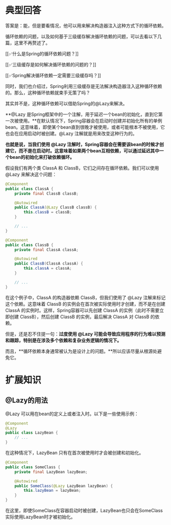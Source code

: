# 典型回答


答案是：能，但是要看情况，他可以用来解决构造器注入这种方式下的循环依赖。



循环依赖的问题，以及如何基于三级缓存解决循环依赖的问题，可以去看以下几篇，这里不再赘述了。



[[✅什么是Spring的循环依赖问题？]]



[[✅三级缓存是如何解决循环依赖的问题的？]]



[[✅Spring解决循环依赖一定需要三级缓存吗？]]



同时，我们也介绍过，Spring利用三级缓存是无法解决构造器注入这种循环依赖的。那么，这种循环依赖就束手无策了吗？



其实并不是，这种循环依赖可以借助Spring的@Lazy来解决。



**@Lazy 是Spring框架中的一个注解，用于延迟一个bean的初始化，直到它第一次被使用。**在默认情况下，Spring容器会在启动时创建并初始化所有的单例bean。这意味着，即使某个bean直到很晚才被使用，或者可能根本不被使用，它也会在应用启动时被创建。@Lazy 注解就是用来改变这种行为的。



**也就是说，当我们使用 @Lazy 注解时，Spring容器会在需要该bean的时候才创建它，而不是在启动时。这意味着如果两个bean互相依赖，可以通过延迟其中一个bean的初始化来打破依赖循环。**



假设我们有两个类 ClassA 和 ClassB，它们之间存在循环依赖。我们可以使用 @Lazy 来解决这个问题：



```java
@Component
public class ClassA {
    private final ClassB classB;

    @Autowired
    public ClassA(@Lazy ClassB classB) {
        this.classB = classB;
    }

    // ...
}

@Component
public class ClassB {
    private final ClassA classA;

    @Autowired
    public ClassB(ClassA classA) {
        this.classA = classA;
    }

    // ...
}

```



在这个例子中，ClassA 的构造器依赖 ClassB，但我们使用了 @Lazy 注解来标记这个依赖。这意味着 ClassB 的实例会在首次被实际使用时才创建，而不是在创建 ClassA 的实例时。这样，Spring容器可以先创建 ClassA 的实例（此时不需要立即创建 ClassB），然后创建 ClassB 的实例，最后解决 ClassA 对 ClassB 的依赖。





但是，还是忍不住提一句：**过度使用 @Lazy 可能会导致应用程序的行为难以预测和跟踪，特别是在涉及多个依赖和复杂业务逻辑的情况下。**



而且，**循环依赖本身通常被认为是设计上的问题。**所以应该尽量从根源处避免它。



# 扩展知识
## @Lazy的用法


@Lazy 可以用在bean的定义上或者注入时。以下是一些使用示例：



```java
@Component
@Lazy
public class LazyBean {
    // ...
}

```



在这种情况下，LazyBean 只有在首次被使用时才会被创建和初始化。



```java
@Component
public class SomeClass {
    private final LazyBean lazyBean;

    @Autowired
    public SomeClass(@Lazy LazyBean lazyBean) {
        this.lazyBean = lazyBean;
    }
}

```



在这里，即使SomeClass在容器启动时被创建，LazyBean也只会在SomeClass实际使用LazyBean时才被初始化。

